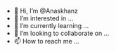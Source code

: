- 👋 Hi, I’m @Anaskhanz
- 👀 I’m interested in ...
- 🌱 I’m currently learning ...
- 💞️ I’m looking to collaborate on ...
- 📫 How to reach me ...

<!---
Anaskhanz/Anaskhanz is a ✨ special ✨ repository because its `README.md` (this file) appears on your GitHub profile.
You can click the Preview link to take a look at your changes.
--->
